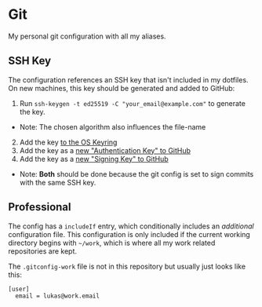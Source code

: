 # Git

My personal git configuration with all my aliases.

## SSH Key

The configuration references an SSH key that isn't included in my dotfiles.
On new machines, this key should be generated and added to GitHub:

1. Run `ssh-keygen -t ed25519 -C "your_email@example.com"` to generate the key.
  * Note: The chosen algorithm also influences the file-name
2. Add the key [to the OS Keyring](https://docs.github.com/en/authentication/connecting-to-github-with-ssh/generating-a-new-ssh-key-and-adding-it-to-the-ssh-agent)
3. Add the key as a [new "Authentication Key" to GitHub](https://github.com/settings/ssh/new)
4. Add the key as a [new "Signing Key" to GitHub](https://github.com/settings/ssh/new)
  * Note: **Both** should be done because the git config is set to sign commits with the same SSH key.

## Professional

The config has a `includeIf` entry, which conditionally includes an _additional_ configuration file.
This configuration is only included if the current working directory begins with `~/work`, which is where all my work related repositories are kept.

The `.gitconfig-work` file is not in this repository but usually just looks like this:

```
[user]
  email = lukas@work.email
```
